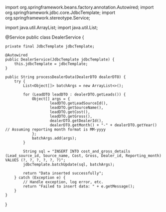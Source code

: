 import org.springframework.beans.factory.annotation.Autowired;
import org.springframework.jdbc.core.JdbcTemplate;
import org.springframework.stereotype.Service;

import java.util.ArrayList;
import java.util.List;

@Service
public class DealerService {

    private final JdbcTemplate jdbcTemplate;

    @Autowired
    public DealerService(JdbcTemplate jdbcTemplate) {
        this.jdbcTemplate = jdbcTemplate;
    }

    public String processDealerData(DealerDTO dealerDTO) {
        try {
            List<Object[]> batchArgs = new ArrayList<>();

            for (LeadDTO leadDTO : dealerDTO.getLeads()) {
                Object[] args = {
                        leadDTO.getLeadSourceId(),
                        leadDTO.getSourceName(),
                        leadDTO.getCost(),
                        leadDTO.getGross(),
                        dealerDTO.getDealerId(),
                        dealerDTO.getMonth() + "-" + dealerDTO.getYear() // Assuming reporting month format is MM-yyyy
                };
                batchArgs.add(args);
            }

            String sql = "INSERT INTO cost_and_gross_details (Lead_source_id, Source_name, Cost, Gross, Dealer_id, Reporting_month) VALUES (?, ?, ?, ?, ?, ?)";
            jdbcTemplate.batchUpdate(sql, batchArgs);

            return "Data inserted successfully";
        } catch (Exception e) {
            // Handle exception, log error, etc.
            return "Failed to insert data: " + e.getMessage();
        }
    }
}
